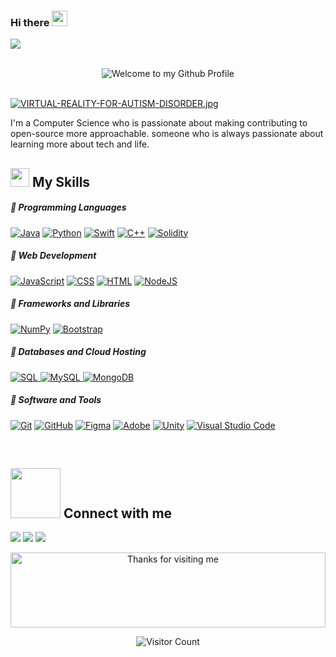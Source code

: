 ### Hi there <img src="https://media.giphy.com/media/hvRJCLFzcasrR4ia7z/giphy.gif" width="25"></h1> <p align="left">
  <a href="https://github.com/DenverCoder1/readme-typing-svg"><img src="https://readme-typing-svg.herokuapp.com?lines=My+Name+is+Renad+CS&center=true&width=380&height=45"></a>
</p>
<br>
 <!------------------------------------------------------------------------------------------->
 
<div align="center">
  <img src="https://github.com/BrunnerLivio/brunnerlivio/blob/master/images/welcome.png?raw=true" style="max-width: 100%;" alt="Welcome to my Github Profile" />
  <br>
  <br>
</div>

<!------------------------------------------------------------------------------------------->

[![VIRTUAL-REALITY-FOR-AUTISM-DISORDER.jpg](https://i.postimg.cc/GhHXwqLV/VIRTUAL-REALITY-FOR-AUTISM-DISORDER.jpg)](https://postimg.cc/ppMfKQnJ)

<!------------------------------------------------------------------------------------------->

I'm a Computer Science who is passionate about making contributing to open-source more approachable. someone who is always passionate about learning more about tech and life. 

 <!------------------------------------------------------------------------------------------->
 
<h2><img src = "https://media2.giphy.com/media/QssGEmpkyEOhBCb7e1/giphy.gif?cid=ecf05e47a0n3gi1bfqntqmob8g9aid1oyj2wr3ds3mg700bl&rid=giphy.gif" width ="30"> My Skills</f2> <br>

##### 💪 Programming Languages
<p>
<a href="#">
  <img alt="Java" src="https://img.shields.io/badge/Java-ED8B00.svg?style=for-the-badge&logo=Java&logoColor=ffffff"></a>
<a href="#">
  <img alt="Python" src="https://img.shields.io/badge/Python-3776AB.svg?style=for-the-badge&logo=Python&logoColor=ffffff"></a>
<a href="#">
  <img alt="Swift" src="https://img.shields.io/badge/Swift-FA7848.svg?style=for-the-badge&logo=Swift&logoColor=ffffff"></a>
<a href="#">
  <img alt="C++" src="https://img.shields.io/badge/C%2B%2B-007ACC.svg?style=for-the-badge&logo=C%2B%2B&logoColor=ffffff"></a>
<a href="#">
  <img alt="Solidity" src="https://img.shields.io/badge/Solidity-41B883.svg?style=for-the-badge&logo=Solidity&logoColor=ffffff"></a>
  </p>
 
##### 💪 Web Development
<p>
     <a href="https://github.com/search?q=user%3ADenverCoder1+is%3Arepo+language%3Ajavascript"><img alt="JavaScript" src="https://img.shields.io/badge/JavaScript-2c292d.svg?style=for-the-badge&logo=javascript&logoColor=ffffff"></a>
    <a href="https://github.com/search?q=user%3ADenverCoder1+is%3Arepo+language%3Acss"><img alt="CSS" src="https://img.shields.io/badge/CSS-2c292d.svg?style=for-the-badge&logo=css3&logoColor=ffffff"></a>
    <a href="https://github.com/search?q=user%3ADenverCoder1+is%3Arepo+language%3Ahtml"><img alt="HTML" src="https://img.shields.io/badge/HTML-2c292d.svg?style=for-the-badge&logo=html5&logoColor=ffffff"></a> 
    <a href="https://github.com/search?q=user%3ADenverCoder1+is%3Arepo+language%3Ajavascript"><img alt="NodeJS" src="https://img.shields.io/badge/Node.js-2c292d.svg?style=for-the-badge&logo=node.js&logoColor=ffffff"></a> 
</p> 

##### 💪 Frameworks and Libraries
<p>
    <a href="#"><img alt="NumPy" src="https://img.shields.io/badge/Numpy-2c292d.svg?style=for-the-badge&logo=numpy&logoColor=ffffff"></a>
    <a href="#"><img alt="Bootstrap" src="https://img.shields.io/badge/Bootstrap-2c292d?style=for-the-badge&logo=bootstrap&logoColor=ffffff"></a>
  
</p>

##### 💪 Databases and Cloud Hosting

<p>
  <a href="#">
<img alt="SQL" src="https://img.shields.io/badge/SQL-2c292d.svg?style=for-the-badge&logo=sql&logoColor=ffffff"> </a>
  <a href="#">
<img alt="MySQL" src="https://img.shields.io/badge/MySQL-2c292d.svg?style=for-the-badge&logo=mysql&logoColor=ffffff"> </a>
  <a href="#">
<img alt="MongoDB" src="https://img.shields.io/badge/MongoDB-2c292d.svg?style=for-the-badge&logo=mongodb&logoColor=ffffff"> </a>
</p>

##### 💪 Software and Tools

<p>
 <a href="#">
   <img alt="Git" src="https://img.shields.io/badge/Git-2c292d.svg?style=for-the-badge&logo=git&logoColor=ffffff"></a>
<a href="#">
   <img alt="GitHub" src="https://img.shields.io/badge/GitHub-2c292d.svg?style=for-the-badge&logo=github&logoColor=ffffff"></a>
<a href="#">
   <img alt="Figma" src="https://img.shields.io/badge/Figma-2c292d.svg?style=for-the-badge&logo=figma&logoColor=ffffff"></a>
<a href="#">
   <img alt="Adobe" src="https://img.shields.io/badge/Adobe-2c292d.svg?style=for-the-badge&logo=adobe&logoColor=ffffff"></a>
<a href="#">
   <img alt="Unity" src="https://img.shields.io/badge/Unity-2c292d.svg?style=for-the-badge&logo=unity&logoColor=ffffff"></a>
<a href="#">
   <img alt="Visual Studio Code" src="https://img.shields.io/badge/Visual%20Studio%20Code-2c292d.svg?style=for-the-badge&logo=visual-studio-code&logoColor=ffffff"></a>
</p>

 <!------------------------------------------------------------------------------------------->

<br>
<h2> <img src='https://raw.githubusercontent.com/ShahriarShafin/ShahriarShafin/main/Assets/handshake.gif' width="80"> Connect with me </h2>
<p>
  <a href="https://www.linkedin.com/in/renad-saud">
  <img src="https://img.shields.io/badge/linkedin-007bb8.svg?style=for-the-badge&logo=linkedin&logoColor=white" /></a>
   <a href="mailto:renad.saud.RenadSaud7@hotmail.com?subject=[GitHub]%20🔥%20profile%20contact&body=Hello"><img src="https://img.shields.io/badge/e‑mail-D14836.svg?style=for-the-badge&logo=HotMail&logoColor=ffffff"/></a>
  <a href="https://github.com/Renadsaud">
  <img src="https://img.shields.io/badge/github-1f4236.svg?style=for-the-badge&logo=github&logoColor=white" /></a>
</p

  <!------------------------------------------------------------------------------------------->

<div align="center">
<img height="120" alt="Thanks for visiting me" width="100%" src="https://raw.githubusercontent.com/BrunnerLivio/brunnerlivio/master/images/marquee.svg" />
<br />
</viv>

![Visitor Count](https://profile-counter.glitch.me/Renadsaud/count.svg)


